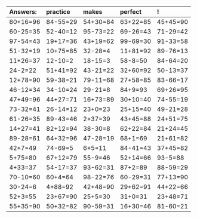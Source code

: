 | Answers: | practice | makes | perfect | ! |
| :--- | :--- | :--- | :--- | :--- |
| 80+16=96 | 84-55=29 | 54+30=84 | 63+22=85 | 45+45=90 | 
| 60-25=35 | 52-40=12 | 95-73=22 | 69-26=43 | 71-29=42 | 
| 97-54=43 | 19+17=36 | 43+19=62 | 99-69=30 | 91-33=58 | 
| 51-32=19 | 10+75=85 | 32-28=4 | 11+81=92 | 89-76=13 | 
| 11+26=37 | 12-10=2 | 18-15=3 | 58-8=50 | 84-64=20 | 
| 24-2=22 | 51+41=92 | 43-21=22 | 32+60=92 | 50-13=37 | 
| 12+78=90 | 59-38=21 | 79-11=68 | 27+58=85 | 83-66=17 | 
| 46-12=34 | 34-10=24 | 29-21=8 | 84+9=93 | 69+26=95 | 
| 47+49=96 | 44+27=71 | 16+73=89 | 30+10=40 | 74-55=19 | 
| 73-32=41 | 26-14=12 | 23+0=23 | 25+15=40 | 49-21=28 | 
| 61-26=35 | 89-43=46 | 2+37=39 | 43+45=88 | 24+51=75 | 
| 14+27=41 | 82+12=94 | 38-30=8 | 62+22=84 | 21+24=45 | 
| 89-28=61 | 64+32=96 | 47-28=19 | 68+1=69 | 21+61=82 | 
| 42+7=49 | 74-69=5 | 6+5=11 | 84-41=43 | 37+45=82 | 
| 5+75=80 | 67+12=79 | 55-9=46 | 52+14=66 | 93-5=88 | 
| 4+33=37 | 54-17=37 | 93-62=31 | 87+2=89 | 88-59=29 | 
| 70-10=60 | 60+4=64 | 98-22=76 | 60-29=31 | 77+13=90 | 
| 30-24=6 | 4+88=92 | 42+48=90 | 29+62=91 | 44+22=66 | 
| 52+3=55 | 23+67=90 | 25+5=30 | 31+0=31 | 23+48=71 | 
| 55+35=90 | 50+32=82 | 90-59=31 | 16+30=46 | 81-60=21 | 

